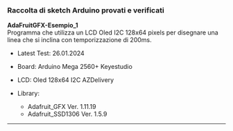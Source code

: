 ### Raccolta di sketch Arduino provati e verificati ###

**AdaFruitGFX-Esempio_1**  
Programma che utilizza un LCD Oled I2C 128x64 pixels per disegnare una linea che si inclina con temporizzazione di 200ms.  
- Latest Test:  26.01.2024
- Board:        Arduino Mega 2560+ Keyestudio
- LCD:          Oled 128x64 I2C AZDelivery

- Library:
    - Adafruit_GFX Ver. 1.11.19
    - Adafruit_SSD1306 Ver. 1.5.9
---